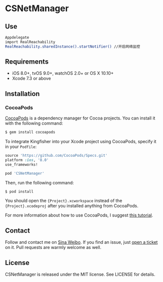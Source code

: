 # CSNetManager
## Use

``` bash
Appdelegate
import RealReachability
RealReachability.sharedInstance().startNotifier() //开启网络监控
```


## Requirements

* iOS 8.0+, tvOS 9.0+, watchOS 2.0+ or OS X 10.10+
* Xcode 7.3 or above



## Installation

### CocoaPods

[CocoaPods](http://cocoapods.org) is a dependency manager for Cocoa projects. You can install it with the following command:

``` bash
$ gem install cocoapods
```

To integrate Kingfisher into your Xcode project using CocoaPods, specify it in your `Podfile`:

``` ruby
source 'https://github.com/CocoaPods/Specs.git'
platform :ios, '8.0'
use_frameworks!

pod 'CSNetManager'
```

Then, run the following command:

``` bash
$ pod install
```

You should open the `{Project}.xcworkspace` instead of the `{Project}.xcodeproj` after you installed anything from CocoaPods.

For more information about how to use CocoaPods, I suggest [this tutorial](http://www.raywenderlich.com/64546/introduction-to-cocoapods-2).


## Contact

Follow and contact me on  [Sina Weibo](http://weibo.com/3972041809). If you find an issue, just [open a ticket](https://github.com/lichangsong/CSNetManager/issues/new) on it. Pull requests are warmly welcome as well.

## License

CSNetManager is released under the MIT license. See LICENSE for details.


